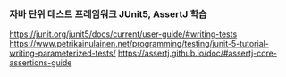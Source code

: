 ### 자바 단위 데스트 프레임워크 JUnit5, AssertJ 학습
https://junit.org/junit5/docs/current/user-guide/#writing-tests
https://www.petrikainulainen.net/programming/testing/junit-5-tutorial-writing-parameterized-tests/
https://assertj.github.io/doc/#assertj-core-assertions-guide
